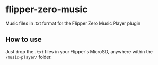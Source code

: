 # flipper-zero-music
Music files in .txt format for the Flipper Zero Music Player plugin

## How to use
Just drop the `.txt` files in your Flipper's MicroSD, anywhere within the  `/music-player/` folder.
